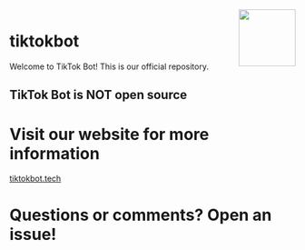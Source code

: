 <img align="right" width="100" height="100" src="https://raw.githubusercontent.com/tiktok-bot/tiktokbot/master/ttbot-logo.png">

# tiktokbot

Welcome to TikTok Bot! This is our official repository.

## TikTok Bot is __**NOT**__ open source

# Visit our website for more information
[tiktokbot.tech](https://tiktokbot.tech)

# Questions or comments? Open an issue!
